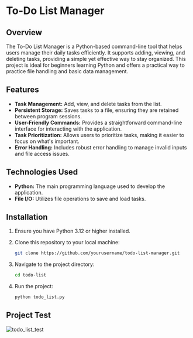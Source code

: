 # To-Do List Manager

## Overview
The To-Do List Manager is a Python-based command-line tool that helps users manage their daily tasks efficiently. It supports adding, viewing, and deleting tasks, providing a simple yet effective way to stay organized. This project is ideal for beginners learning Python and offers a practical way to practice file handling and basic data management.

## Features
- **Task Management:** Add, view, and delete tasks from the list.
- **Persistent Storage:** Saves tasks to a file, ensuring they are retained between program sessions.
- **User-Friendly Commands:** Provides a straightforward command-line interface for interacting with the application.
- **Task Prioritization:** Allows users to prioritize tasks, making it easier to focus on what's important.
- **Error Handling:** Includes robust error handling to manage invalid inputs and file access issues.

## Technologies Used
- **Python:** The main programming language used to develop the application.
- **File I/O:** Utilizes file operations to save and load tasks.

## Installation

1. Ensure you have Python 3.12 or higher installed.

2. Clone this repository to your local machine:
   ```bash
   git clone https://github.com/yourusername/todo-list-manager.git
   
3. Navigate to the project directory:
   ```bash
   cd todo-list

4. Run the project:
   ```bash
   python todo_list.py

## Project Test

![todo_list_test](https://github.com/user-attachments/assets/fe1d1a9e-b4bb-497b-a2c1-26b45947666a)
